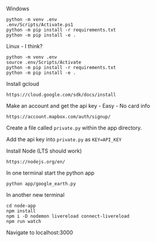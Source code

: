 Windows
```
python -m venv .env
.env/Scripts/Activate.ps1
python -m pip install -r requirements.txt
python -m pip install -e .
```


Linux - I think?
```
python -m venv .env
source .env/Scripts/Activate
python -m pip install -r requirements.txt
python -m pip install -e .
```

Install gcloud
```
https://cloud.google.com/sdk/docs/install
```

Make an account and get the api key - Easy - No card info
```
https://account.mapbox.com/auth/signup/
```

Create a file called `private.py` within the app directory.

Add the api key into `private.py` as ```KEY=API_KEY```


Install Node (LTS should work)
```
https://nodejs.org/en/
```

In one terminal start the python app
```
python app/google_earth.py
```

In another new terminal
```
cd node-app
npm install
npm i -D nodemon livereload connect-livereload
npm run watch
```

Navigate to localhost:3000